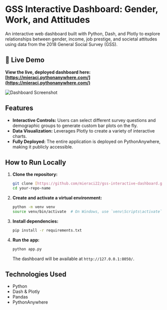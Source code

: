 # GSS Interactive Dashboard: Gender, Work, and Attitudes

An interactive web dashboard built with Python, Dash, and Plotly to explore relationships between gender, income, job prestige, and societal attitudes using data from the 2018 General Social Survey (GSS).

## 🚀 Live Demo

**View the live, deployed dashboard here: [https://mieraci.pythonanywhere.com/](https://mieraci.pythonanywhere.com/)** 

![Dashboard Screenshot](image.png)


## Features

* **Interactive Controls:** Users can select different survey questions and demographic groups to generate custom bar plots on the fly.
* **Data Visualization:** Leverages Plotly to create a variety of interactive charts.
* **Fully Deployed:** The entire application is deployed on PythonAnywhere, making it publicly accessible.

## How to Run Locally

1.  **Clone the repository:**
    ```bash
    git clone [https://github.com/mieraci22/gss-interactive-dashboard.git](https://github.com/mieraci22/gss-interactive-dashboard.git)
    cd your-repo-name
    ```
2.  **Create and activate a virtual environment:**
    ```bash
    python -m venv venv
    source venv/bin/activate  # On Windows, use `venv\Scripts\activate`
    ```
3.  **Install dependencies:**
    ```bash
    pip install -r requirements.txt
    ```
4.  **Run the app:**
    ```bash
    python app.py
    ```
    The dashboard will be available at `http://127.0.0.1:8050/`.

## Technologies Used

* Python
* Dash & Plotly
* Pandas
* PythonAnywhere